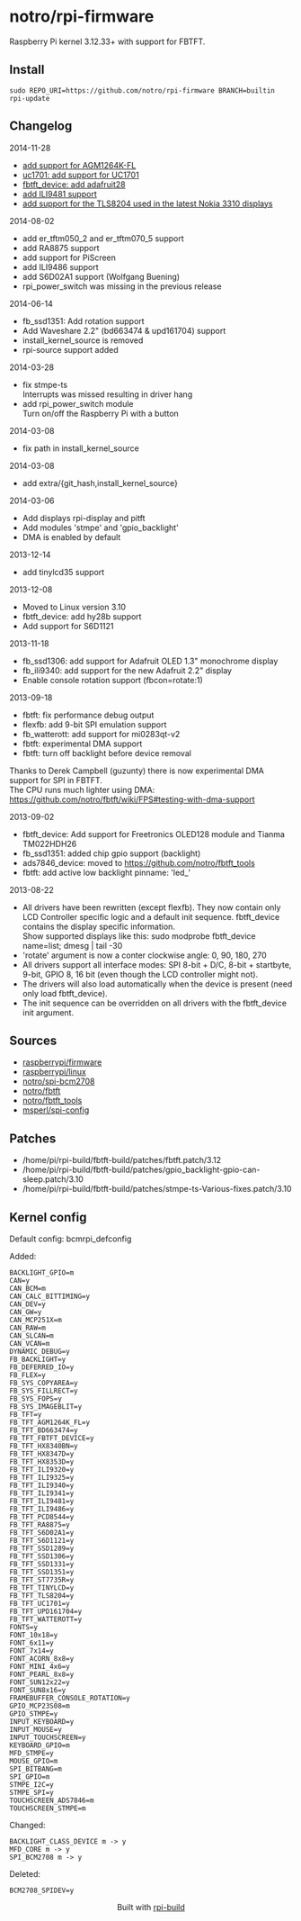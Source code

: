 notro/rpi-firmware
==========

Raspberry Pi kernel 3.12.33+ with support for FBTFT.

Install
-------

```text
sudo REPO_URI=https://github.com/notro/rpi-firmware BRANCH=builtin rpi-update
```



Changelog
---------
2014-11-28
* [add support for AGM1264K-FL](https://github.com/notro/fbtft/commit/de1c2adfbb7b04b90a02d0e4cf6d7d923bab3656)
* [uc1701: add support for UC1701](https://github.com/notro/fbtft/commit/43d452d3b2f4ce9193103603bb453d4a97ff11f6)
* [fbtft_device: add adafruit28](https://github.com/notro/fbtft/commit/32995715c7fb161bf539fefc7e250fef3599cd61)
* [add ILI9481 support](https://github.com/notro/fbtft/commit/a693c8e3692f6a4fb67468a2d3b3fdd35b9aa2e2)
* [add support for the TLS8204 used in the latest Nokia 3310 displays](https://github.com/notro/fbtft/commit/6da654310724c31622afa8c7d12211a6e33ec18d)

2014-08-02
* add er_tftm050_2 and er_tftm070_5 support
* add RA8875 support
* add support for PiScreen
* add ILI9486 support
* add S6D02A1 support (Wolfgang Buening)
* rpi_power_switch was missing in the previous release

2014-06-14
* fb_ssd1351: Add rotation support
* Add Waveshare 2.2" (bd663474 & upd161704) support
* install_kernel_source is removed
* rpi-source support added

2014-03-28
* fix stmpe-ts  
  Interrupts was missed resulting in driver hang
* add rpi_power_switch module  
  Turn on/off the Raspberry Pi with a button

2014-03-08
* fix path in install_kernel_source

2014-03-08
* add extra/{git_hash,install_kernel_source} 

2014-03-06
* Add displays rpi-display and pitft
* Add modules 'stmpe' and 'gpio_backlight'
* DMA is enabled by default

2013-12-14
* add tinylcd35 support

2013-12-08
* Moved to Linux version 3.10
* fbtft_device: add hy28b support
* Add support for S6D1121

2013-11-18
* fb_ssd1306: add support for Adafruit OLED 1.3" monochrome display
* fb_ili9340: add support for the new Adafruit 2.2" display
* Enable console rotation support (fbcon=rotate:1)

2013-09-18
* fbtft: fix performance debug output
* flexfb: add 9-bit SPI emulation support
* fb_watterott: add support for mi0283qt-v2
* fbtft: experimental DMA support
* fbtft: turn off backlight before device removal

Thanks to Derek Campbell (guzunty) there is now experimental DMA support for SPI in FBTFT.  
The CPU runs much lighter using DMA:  https://github.com/notro/fbtft/wiki/FPS#testing-with-dma-support

2013-09-02
* fbtft_device: Add support for Freetronics OLED128 module and Tianma TM022HDH26
* fb_ssd1351: added chip gpio support (backlight)
* ads7846_device: moved to https://github.com/notro/fbtft_tools
* fbtft: add active low backlight pinname: 'led_'

2013-08-22
* All drivers have been rewritten (except flexfb). They now contain only LCD Controller specific logic and a default init sequence. fbtft_device contains the display specific information.  
  Show supported displays like this: sudo modprobe fbtft_device name=list; dmesg | tail -30
* 'rotate' argument is now a conter clockwise angle: 0, 90, 180, 270
* All drivers support all interface modes: SPI 8-bit + D/C, 8-bit + startbyte, 9-bit, GPIO 8, 16 bit (even though the LCD controller might not).
* The drivers will also load automatically when the device is present (need only load fbtft_device).
* The init sequence can be overridden on all drivers with the fbtft_device init argument.



Sources
-------
* [raspberrypi/firmware](https://github.com/raspberrypi/firmware/archive/c48462f6bb99bff75f04db65c276ab87827b295e.tar.gz)
* [raspberrypi/linux](https://github.com/raspberrypi/linux/archive/e790c757e08c33ff3b0ddc01ff31aa408335371c.tar.gz)
* [notro/spi-bcm2708](https://github.com/notro/spi-bcm2708/archive/1ca01f95d00ab0aae1a07ab5cf18f1090d6981fe.tar.gz)
* [notro/fbtft](https://github.com/notro/fbtft/archive/de1c2adfbb7b04b90a02d0e4cf6d7d923bab3656.tar.gz)
* [notro/fbtft_tools](https://github.com/notro/fbtft_tools/archive/22cee1fadb55bcb22fd220ed76926661e6d6b225.tar.gz)
* [msperl/spi-config](https://github.com/msperl/spi-config/archive/878f592626db291b3a62b5054278c95e92bc0b39.tar.gz)


Patches
--------
* /home/pi/rpi-build/fbtft-build/patches/fbtft.patch/3.12
* /home/pi/rpi-build/fbtft-build/patches/gpio_backlight-gpio-can-sleep.patch/3.10
* /home/pi/rpi-build/fbtft-build/patches/stmpe-ts-Various-fixes.patch/3.10


Kernel config
-------------
Default config: bcmrpi_defconfig



Added:
```text
BACKLIGHT_GPIO=m
CAN=y
CAN_BCM=m
CAN_CALC_BITTIMING=y
CAN_DEV=y
CAN_GW=y
CAN_MCP251X=m
CAN_RAW=m
CAN_SLCAN=m
CAN_VCAN=m
DYNAMIC_DEBUG=y
FB_BACKLIGHT=y
FB_DEFERRED_IO=y
FB_FLEX=y
FB_SYS_COPYAREA=y
FB_SYS_FILLRECT=y
FB_SYS_FOPS=y
FB_SYS_IMAGEBLIT=y
FB_TFT=y
FB_TFT_AGM1264K_FL=y
FB_TFT_BD663474=y
FB_TFT_FBTFT_DEVICE=y
FB_TFT_HX8340BN=y
FB_TFT_HX8347D=y
FB_TFT_HX8353D=y
FB_TFT_ILI9320=y
FB_TFT_ILI9325=y
FB_TFT_ILI9340=y
FB_TFT_ILI9341=y
FB_TFT_ILI9481=y
FB_TFT_ILI9486=y
FB_TFT_PCD8544=y
FB_TFT_RA8875=y
FB_TFT_S6D02A1=y
FB_TFT_S6D1121=y
FB_TFT_SSD1289=y
FB_TFT_SSD1306=y
FB_TFT_SSD1331=y
FB_TFT_SSD1351=y
FB_TFT_ST7735R=y
FB_TFT_TINYLCD=y
FB_TFT_TLS8204=y
FB_TFT_UC1701=y
FB_TFT_UPD161704=y
FB_TFT_WATTEROTT=y
FONTS=y
FONT_10x18=y
FONT_6x11=y
FONT_7x14=y
FONT_ACORN_8x8=y
FONT_MINI_4x6=y
FONT_PEARL_8x8=y
FONT_SUN12x22=y
FONT_SUN8x16=y
FRAMEBUFFER_CONSOLE_ROTATION=y
GPIO_MCP23S08=m
GPIO_STMPE=y
INPUT_KEYBOARD=y
INPUT_MOUSE=y
INPUT_TOUCHSCREEN=y
KEYBOARD_GPIO=m
MFD_STMPE=y
MOUSE_GPIO=m
SPI_BITBANG=m
SPI_GPIO=m
STMPE_I2C=y
STMPE_SPI=y
TOUCHSCREEN_ADS7846=m
TOUCHSCREEN_STMPE=m
```


Changed:
```text
BACKLIGHT_CLASS_DEVICE m -> y
MFD_CORE m -> y
SPI_BCM2708 m -> y
```


Deleted:
```text
BCM2708_SPIDEV=y
```


<p align="center">Built with <a href="https://github.com/notro/rpi-build/wiki">rpi-build</a></p>
